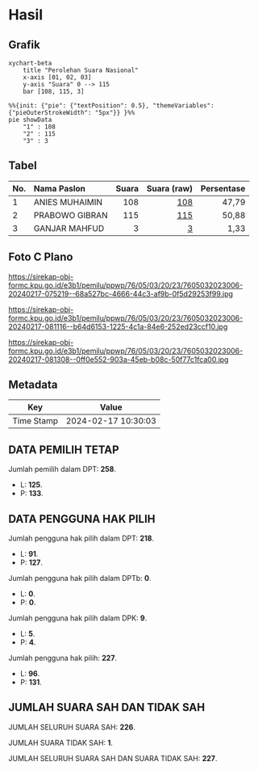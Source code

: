 # Hasil

## Grafik

```mermaid
xychart-beta
    title "Perolehan Suara Nasional"
    x-axis [01, 02, 03]
    y-axis "Suara" 0 --> 115
    bar [108, 115, 3]
```

```mermaid
%%{init: {"pie": {"textPosition": 0.5}, "themeVariables": {"pieOuterStrokeWidth": "5px"}} }%%
pie showData
    "1" : 108
    "2" : 115
    "3" : 3
```

## Tabel

| No. | Nama Paslon    | Suara | Suara (raw) | Persentase |
|:--- |:-------------- | -----:| -----------:| ----------:|
| 1   | ANIES MUHAIMIN | 108   | [108][p-1]  | 47,79      |
| 2   | PRABOWO GIBRAN | 115   | [115][p-2]  | 50,88      |
| 3   | GANJAR MAHFUD  | 3     | [3][p-3]    | 1,33       |


[p-1]: https://github.com/gigit-pemilu/pemilu-2024/blob/main/pilpres/hitung-suara/sub/76-sulawesi-barat/sub/05-majene/sub/03-sendana/sub/2023-tallubanua-utara/sub/006-tps/sub/paslon-1.txt
[p-2]: https://github.com/gigit-pemilu/pemilu-2024/blob/main/pilpres/hitung-suara/sub/76-sulawesi-barat/sub/05-majene/sub/03-sendana/sub/2023-tallubanua-utara/sub/006-tps/sub/paslon-2.txt
[p-3]: https://github.com/gigit-pemilu/pemilu-2024/blob/main/pilpres/hitung-suara/sub/76-sulawesi-barat/sub/05-majene/sub/03-sendana/sub/2023-tallubanua-utara/sub/006-tps/sub/paslon-3.txt

## Foto C Plano

https://sirekap-obj-formc.kpu.go.id/e3b1/pemilu/ppwp/76/05/03/20/23/7605032023006-20240217-075219--68a527bc-4666-44c3-af9b-0f5d29253f99.jpg

https://sirekap-obj-formc.kpu.go.id/e3b1/pemilu/ppwp/76/05/03/20/23/7605032023006-20240217-081116--b64d6153-1225-4c1a-84e6-252ed23ccf10.jpg

https://sirekap-obj-formc.kpu.go.id/e3b1/pemilu/ppwp/76/05/03/20/23/7605032023006-20240217-081308--0ff0e552-903a-45eb-b08c-50f77c1fca00.jpg


## Metadata

| Key        | Value               |
| ---------- | ------------------- |
| Time Stamp | 2024-02-17 10:30:03 |


## DATA PEMILIH TETAP

Jumlah pemilih dalam DPT: **258**.
 * L: **125**.
 * P: **133**.

## DATA PENGGUNA HAK PILIH

Jumlah pengguna hak pilih dalam DPT: **218**.
 * L: **91**.
 * P: **127**.

Jumlah pengguna hak pilih dalam DPTb: **0**.
 * L: **0**.
 * P: **0**.

Jumlah pengguna hak pilih dalam DPK: **9**.
 * L: **5**.
 * P: **4**.

Jumlah pengguna hak pilih: **227**.
 * L: **96**.
 * P: **131**.

## JUMLAH SUARA SAH DAN TIDAK SAH

JUMLAH SELURUH SUARA SAH: **226**.

JUMLAH SUARA TIDAK SAH: **1**.

JUMLAH SELURUH SUARA SAH DAN SUARA TIDAK SAH: **227**.


